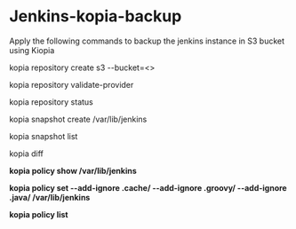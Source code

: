 # Jenkins-kopia-backup

Apply the following commands to backup the jenkins instance in S3 bucket using Kiopia

 kopia repository create s3 --bucket=<<bucketId>>

  kopia repository validate-provider

  kopia repository status

  kopia snapshot create /var/lib/jenkins

  kopia snapshot list

  kopia diff <a> <b>

  kopia policy show /var/lib/jenkins

  kopia policy set --add-ignore .cache/ --add-ignore .groovy/ --add-ignore .java/ /var/lib/jenkins

  kopia policy list
